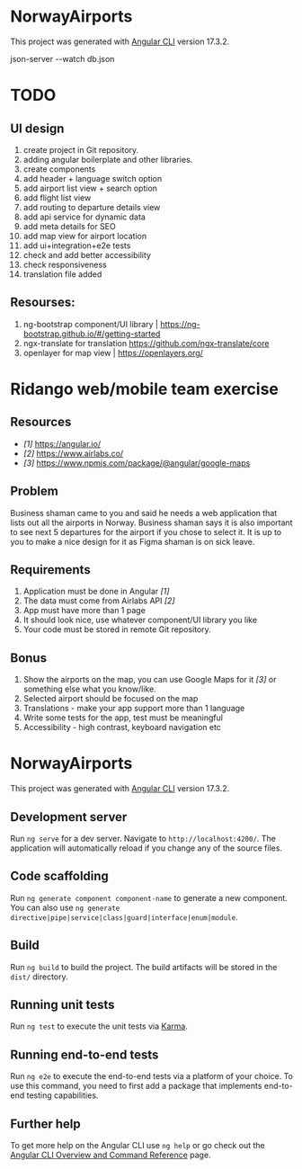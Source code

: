 # NorwayAirports

This project was generated with [Angular CLI](https://github.com/angular/angular-cli) version 17.3.2.

json-server --watch db.json

# TODO

## UI design

1. create project in Git repository.
2. adding angular boilerplate and other libraries.
3. create components
4. add header + language switch option
5. add airport list view + search option
6. add flight list view
7. add routing to departure details view
8. add api service for dynamic data
9. add meta details for SEO
10. add map view for airport location
11. add ui+integration+e2e tests
12. check and add better accessibility
13. check responsiveness
14. translation file added

## Resourses:

1. ng-bootstrap component/UI library | https://ng-bootstrap.github.io/#/getting-started
2. ngx-translate for translation https://github.com/ngx-translate/core
3. openlayer for map view | https://openlayers.org/

# Ridango web/mobile team exercise

## Resources

- _[1]_ https://angular.io/
- _[2]_ https://www.airlabs.co/
- _[3]_ https://www.npmjs.com/package/@angular/google-maps

## Problem

Business shaman came to you and said he needs a web application that lists out all the airports in Norway. Business shaman says it is also important to see next 5 departures for the airport if you chose to select it. It is up to you to make a nice design for it as Figma shaman is on sick leave.

## Requirements

1. Application must be done in Angular _[1]_
2. The data must come from Airlabs API _[2]_
3. App must have more than 1 page
4. It should look nice, use whatever component/UI library you like
5. Your code must be stored in remote Git repository.

## Bonus

1. Show the airports on the map, you can use Google Maps for it _[3]_ or something else what you know/like.
2. Selected airport should be focused on the map
3. Translations - make your app support more than 1 language
4. Write some tests for the app, test must be meaningful
5. Accessibility - high contrast, keyboard navigation etc

# NorwayAirports

This project was generated with [Angular CLI](https://github.com/angular/angular-cli) version 17.3.2.

## Development server

Run `ng serve` for a dev server. Navigate to `http://localhost:4200/`. The application will automatically reload if you change any of the source files.

## Code scaffolding

Run `ng generate component component-name` to generate a new component. You can also use `ng generate directive|pipe|service|class|guard|interface|enum|module`.

## Build

Run `ng build` to build the project. The build artifacts will be stored in the `dist/` directory.

## Running unit tests

Run `ng test` to execute the unit tests via [Karma](https://karma-runner.github.io).

## Running end-to-end tests

Run `ng e2e` to execute the end-to-end tests via a platform of your choice. To use this command, you need to first add a package that implements end-to-end testing capabilities.

## Further help

To get more help on the Angular CLI use `ng help` or go check out the [Angular CLI Overview and Command Reference](https://angular.io/cli) page.
